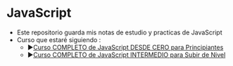 # JavaScript
* Este repositorio guarda mis notas de estudio y practicas de JavaScript
* Curso que estaré siguiendo :
  * ▶️[Curso COMPLETO de JavaScript DESDE CERO para Principiantes](https://www.youtube.com/watch?v=1glVfFxj8a4)
  * ▶️[Curso COMPLETO de JavaScript INTERMEDIO para Subir de Nivel](https://youtu.be/iJvLAZ8MJ2E?si=soD5UI63j0-jO8W2)
